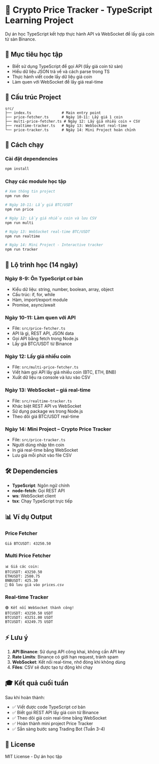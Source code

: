 # 🚀 Crypto Price Tracker - TypeScript Learning Project

Dự án học TypeScript kết hợp thực hành API và WebSocket để lấy giá coin từ sàn Binance.

## 🎯 Mục tiêu học tập

- Biết sử dụng TypeScript để gọi API (lấy giá coin từ sàn)
- Hiểu dữ liệu JSON trả về và cách parse trong TS
- Thực hành viết code lấy dữ liệu giá coin
- Làm quen với WebSocket để lấy giá real-time

## 📁 Cấu trúc Project

```
src/
├── index.ts              # Main entry point
├── price-fetcher.ts      # Ngày 10-11: Lấy giá 1 coin
├── multi-price-fetcher.ts # Ngày 12: Lấy giá nhiều coin + CSV
├── realtime-tracker.ts   # Ngày 13: WebSocket real-time
└── price-tracker.ts      # Ngày 14: Mini Project hoàn chỉnh
```

## 🚀 Cách chạy

### Cài đặt dependencies

```bash
npm install
```

### Chạy các module học tập

```bash
# Xem thông tin project
npm run dev

# Ngày 10-11: Lấy giá BTC/USDT
npm run price

# Ngày 12: Lấy giá nhiều coin và lưu CSV
npm run multi

# Ngày 13: WebSocket real-time BTC/USDT
npm run realtime

# Ngày 14: Mini Project - Interactive tracker
npm run tracker
```

## 📘 Lộ trình học (14 ngày)

### **Ngày 8-9: Ôn TypeScript cơ bản**

- Kiểu dữ liệu: string, number, boolean, array, object
- Cấu trúc: if, for, while
- Hàm, import/export module
- Promise, async/await

### **Ngày 10-11: Làm quen với API**

- File: `src/price-fetcher.ts`
- API là gì, REST API, JSON data
- Gọi API bằng fetch trong Node.js
- Lấy giá BTC/USDT từ Binance

### **Ngày 12: Lấy giá nhiều coin**

- File: `src/multi-price-fetcher.ts`
- Viết hàm gọi API lấy giá nhiều coin (BTC, ETH, BNB)
- Xuất dữ liệu ra console và lưu vào CSV

### **Ngày 13: WebSocket – giá real-time**

- File: `src/realtime-tracker.ts`
- Khác biệt REST API vs WebSocket
- Sử dụng package ws trong Node.js
- Theo dõi giá BTC/USDT real-time

### **Ngày 14: Mini Project – Crypto Price Tracker**

- File: `src/price-tracker.ts`
- Người dùng nhập tên coin
- In giá real-time bằng WebSocket
- Lưu giá mỗi phút vào file CSV

## 🛠️ Dependencies

- **TypeScript**: Ngôn ngữ chính
- **node-fetch**: Gọi REST API
- **ws**: WebSocket client
- **tsx**: Chạy TypeScript trực tiếp

## 📊 Ví dụ Output

### Price Fetcher

```
Giá BTCUSDT: 43250.50
```

### Multi Price Fetcher

```
📊 Giá các coin:
BTCUSDT: 43250.50
ETHUSDT: 2580.75
BNBUSDT: 425.30
💾 Đã lưu giá vào prices.csv
```

### Real-time Tracker

```
🟢 Kết nối WebSocket thành công!
BTCUSDT: 43250.50 USDT
BTCUSDT: 43251.00 USDT
BTCUSDT: 43249.75 USDT
```

## ⚡ Lưu ý

1. **API Binance**: Sử dụng API công khai, không cần API key
2. **Rate Limits**: Binance có giới hạn request, tránh spam
3. **WebSocket**: Kết nối real-time, nhớ đóng khi không dùng
4. **Files**: CSV sẽ được tạo tự động khi chạy

## 🎓 Kết quả cuối tuần

Sau khi hoàn thành:

- ✅ Viết được code TypeScript cơ bản
- ✅ Biết gọi REST API lấy giá coin từ Binance
- ✅ Theo dõi giá coin real-time bằng WebSocket
- ✅ Hoàn thành mini project Price Tracker
- ✅ Sẵn sàng bước sang Trading Bot (Tuần 3-4)

## 📝 License

MIT License - Dự án học tập
